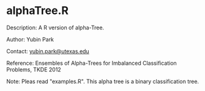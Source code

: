 alphaTree.R
===========
Description: A R version of alpha-Tree.

Author: Yubin Park

Contact: yubin.park@utexas.edu

Reference: Ensembles of Alpha-Trees for Imbalanced Classification Problems, TKDE 2012

Note: Pleas read "examples.R". This alpha tree is a binary classification tree.

